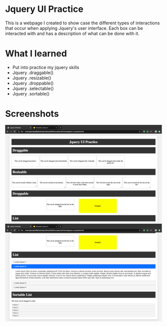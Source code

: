 # Jquery UI Practice
 This is a webpage I created to show case the different types of interactions that occur when applying Jquery's user interface. Each box can be interacted with and has a description of what can be done with it. 
 
# What I learned
  * Put into practice my jquery skills
  * Jquery .draggable()
  * Jquery .resizable()
  * Jquery .droppable()
  * Jquery .selectable()
  * Jquery .sortable()
  
# Screenshots
![](images/screenshot-1.png)
![](images/screenshot-2.png)

